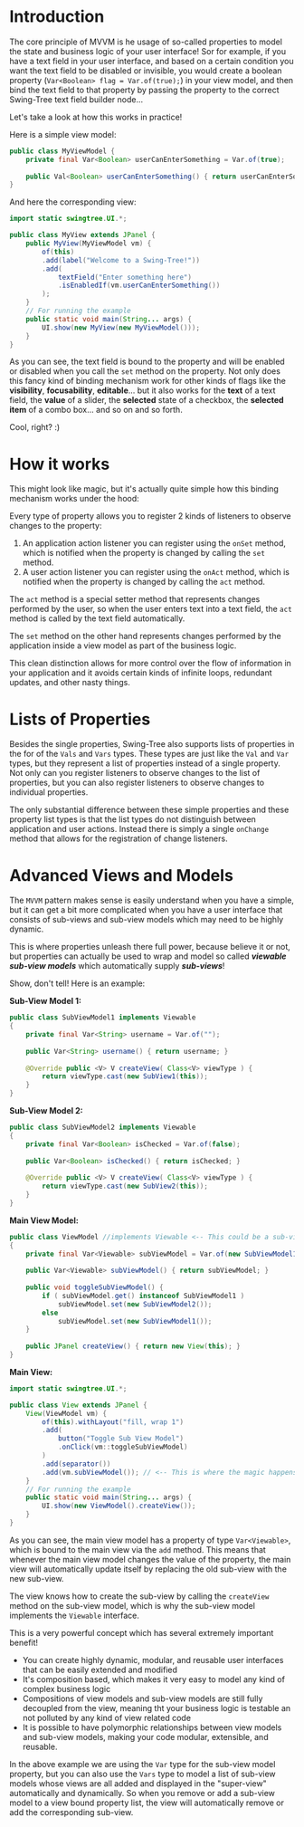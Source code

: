 
# Introduction #

The core principle of MVVM is he usage of so-called properties
to model the state and business logic of your user interface!
Sor for example, if you have a text field in your user interface,
and based on a certain condition you want the text field to be
disabled or invisible, you would create a boolean property
(`Var<Boolean> flag = Var.of(true);`)
in your view model, and then bind the text field to that property
by passing the property to the correct Swing-Tree text field builder node...

Let's take a look at how this works in practice!

Here is a simple view model:

```java
public class MyViewModel {
    private final Var<Boolean> userCanEnterSomething = Var.of(true);
    
    public Val<Boolean> userCanEnterSomething() { return userCanEnterSomething; }
}
```

And here the corresponding view:

```java
import static swingtree.UI.*;

public class MyView extends JPanel {
    public MyView(MyViewModel vm) {
        of(this)
        .add(label("Welcome to a Swing-Tree!"))
        .add(
            textField("Enter something here")
            .isEnabledIf(vm.userCanEnterSomething())
        );
    }
    // For running the example
    public static void main(String... args) {
        UI.show(new MyView(new MyViewModel()));
    }
}
```

As you can see, the text field is bound to the property
and will be enabled or disabled when you call the `set` method
on the property.
Not only does this fancy kind of binding mechanism work for other kinds of flags like
the **visibility**, **focusability**, **editable**...
but it also works for the **text** of a text field, the **value** of a slider,
the **selected** state of a checkbox, the **selected item** of a combo box...
and so on and so forth.

Cool, right? :)

# How it works #

This might look like magic, but it's actually quite simple how
this binding mechanism works under the hood:

Every type of property allows you to register 2 kinds of listeners to
observe changes to the property:

1. An application action listener you can register using the `onSet` method, 
   which is notified when the property is changed by calling the `set` method.
2. A user action listener you can register using the `onAct` method, 
   which is notified when the property is changed by calling the `act` method.

The `act` method is a special setter method that represents changes performed by the user, 
so when the user enters text into a text field, the `act` method is called by 
the text field automatically.

The `set` method on the other hand represents changes performed by the application inside a view model
as part of the business logic.

This clean distinction allows for more control over the flow of information 
in your application
and it avoids certain kinds of infinite loops, 
redundant updates, and other nasty things.

# Lists of Properties #

Besides the single properties, Swing-Tree also supports lists of properties
in the for of the `Vals` and `Vars` types.
These types are just like the `Val` and `Var` types, but they represent
a list of properties instead of a single property.
Not only can you register listeners to observe changes to the list of properties,
but you can also register listeners to observe changes to individual properties.

The only substantial difference between these simple properties and
these property list types is that the list types
do not distinguish between application and user actions.
Instead there is simply a single `onChange` method that 
allows for the registration of change listeners.

# Advanced Views and Models #

The `MVVM` pattern makes sense is easily understand when you have a simple,
but it can get a bit more complicated when you have a user interface that consists 
of sub-views and sub-view models which may need to be highly dynamic.

This is where properties unleash there full power, because
believe it or not, but properties can actually be used to wrap and model
so called ***viewable sub-view models*** which automatically supply ***sub-views***!

Show, don't tell! Here is an example:

**Sub-View Model 1:**

```java
public class SubViewModel1 implements Viewable
{
    private final Var<String> username = Var.of("");
    
    public Var<String> username() { return username; }
   
    @Override public <V> V createView( Class<V> viewType ) {
        return viewType.cast(new SubView1(this));
    }
}
```

**Sub-View Model 2:**

```java
public class SubViewModel2 implements Viewable
{
    private final Var<Boolean> isChecked = Var.of(false);
    
    public Var<Boolean> isChecked() { return isChecked; }
   
    @Override public <V> V createView( Class<V> viewType ) {
        return viewType.cast(new SubView2(this));
    }
}
```

**Main View Model:**

```java
public class ViewModel //implements Viewable <-- This could be a sub-view model too!
{
    private final Var<Viewable> subViewModel = Var.of(new SubViewModel1());
    
    public Var<Viewable> subViewModel() { return subViewModel; }
   
    public void toggleSubViewModel() {
        if ( subViewModel.get() instanceof SubViewModel1 )
            subViewModel.set(new SubViewModel2());
        else
            subViewModel.set(new SubViewModel1());
    }
    
    public JPanel createView() { return new View(this); }
}
```

**Main View:**

```java
import static swingtree.UI.*;

public class View extends JPanel {
    View(ViewModel vm) {
        of(this).withLayout("fill, wrap 1")
        .add(
            button("Toggle Sub View Model")
            .onClick(vm::toggleSubViewModel)
        )
        .add(separator())
        .add(vm.subViewModel()); // <-- This is where the magic happens!
    }
    // For running the example
    public static void main(String... args) {
        UI.show(new ViewModel().createView());
    }
}
```

As you can see, the main view model has a property of type `Var<Viewable>`,
which is bound to the main view via the `add` method.
This means that whenever the main view model changes the value of the property,
the main view will automatically update itself by replacing the old sub-view
with the new sub-view.

The view knows how to create the sub-view by calling the `createView` method
on the sub-view model, which is why the sub-view model implements the `Viewable` interface.

This is a very powerful concept which has several extremely important benefit!

- You can create highly dynamic, modular, and reusable user interfaces that can be easily extended and modified
- It's composition based, which makes it very easy to model any kind of complex business logic
- Compositions of view models and sub-view models are still fully decoupled from the view, 
  meaning tht your business logic is testable an not polluted by any kind of view related code
- It is possible to have polymorphic relationships between view models and sub-view models, 
  making your code modular, extensible, and reusable.

In the above example we are using the `Var` type for the sub-view model property,
but you can also use the `Vars` type to model a list of sub-view models
whose views are all added and displayed in the "super-view" automatically
and dynamically.
So when you remove or add a sub-view model to a view bound property list, 
the view will automatically remove or add the corresponding sub-view.










